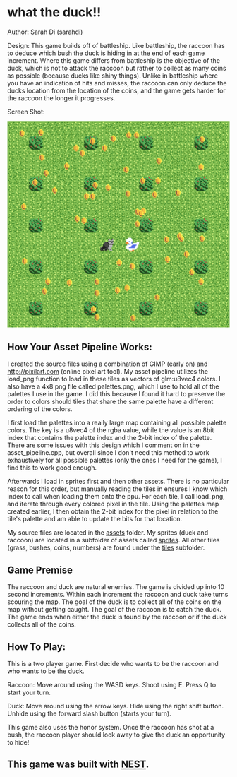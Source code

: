 # what the duck!!

Author: Sarah Di (sarahdi)

Design: This game builds off of battleship. Like battleship, the raccoon has to deduce which bush the duck is hiding in at the end of each game increment. Where this game differs from battleship is the objective of the duck, which is not to attack the raccoon but rather to collect as many coins as possible (because ducks like shiny things). Unlike in battleship where you have an indication of hits and misses, the raccoon can only deduce the ducks location from the location of the coins, and the game gets harder for the raccoon the longer it progresses.

Screen Shot:

![Screen Shot](screenshot.png)

## How Your Asset Pipeline Works:

I created the source files using a combination of GIMP (early on) and http://pixilart.com (online pixel art tool). 
My asset pipeline utilizes the load_png function to load in these tiles as vectors of glm:u8vec4 colors. I also have a 4x8 png file called palettes.png, which I use to hold all of the palettes I use in the game. I did this because I found it hard to preserve the order to colors should tiles that share the same palette have a different ordering of the colors. 

I first load the palettes into a really large map containing all possible palette colors. The key is a u8vec4 of the rgba value, while the value is an 8bit index that contains the palette index and the 2-bit index of the palette. There are some issues with this design which I comment on in the asset_pipeline.cpp, but overall since I don't need this method to work exhaustively for all possible palettes (only the ones I need for the game), I find this to work good enough.

Afterwards I load in sprites first and then other assets. There is no particular reason for this order, but manually reading the tiles in ensures I know which index to call when loading them onto the ppu. For each tile, I call load_png, and iterate through every colored pixel in the tile. Using the palettes map created earlier, I then obtain the 2-bit index for the pixel in relation to the tile's palette and am able to update the bits for that location.

My source files are located in the [assets](/assets/) folder. My sprites (duck and raccoon) are located in a subfolder of assets called [sprites](/assets/sprites/). All other tiles (grass, bushes, coins, numbers) are found under the [tiles](/assets/tiles/) subfolder. 

## Game Premise

The raccoon and duck are natural enemies. The game is divided up into 10 second increments. Within each increment the raccoon and duck take turns scouring the map. The goal of the duck is to collect all of the coins on the map without getting caught. The goal of the raccoon is to catch the duck. The game ends when either the duck is found by the raccoon or if the duck collects all of the coins.

## How To Play:

This is a two player game. First decide who wants to be the raccoon and who wants to be the duck.

Raccoon: Move around using the WASD keys. Shoot using E. Press Q to start your turn.

Duck: Move around using the arrow keys. Hide using the right shift button. Unhide using the forward slash button (starts your turn).

This game also uses the honor system. Once the raccoon has shot at a bush, the raccoon player should look away to give the duck an opportunity to hide!

## This game was built with [NEST](NEST.md).

